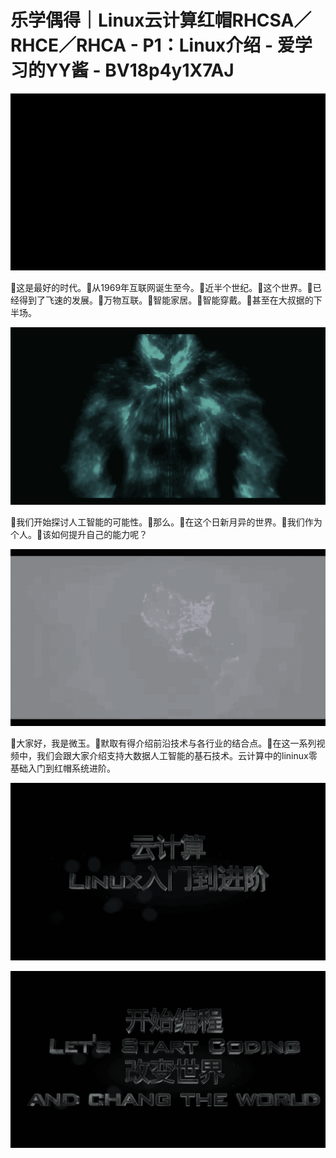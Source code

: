 # 乐学偶得｜Linux云计算红帽RHCSA／RHCE／RHCA - P1：Linux介绍 - 爱学习的YY酱 - BV18p4y1X7AJ

![](img/bb110257184fa2565384ee2e0b12cf33_0.png)

🎼这是最好的时代。🎼从1969年互联网诞生至今。🎼近半个世纪。🎼这个世界。🎼已经得到了飞速的发展。🎼万物互联。🎼智能家居。🎼智能穿戴。🎼甚至在大叔据的下半场。



![](img/bb110257184fa2565384ee2e0b12cf33_2.png)

🎼我们开始探讨人工智能的可能性。🎼那么。🎼在这个日新月异的世界。🎼我们作为个人。🎼该如何提升自己的能力呢？



![](img/bb110257184fa2565384ee2e0b12cf33_4.png)

🎼大家好，我是微玉。🎼默取有得介绍前沿技术与各行业的结合点。🎼在这一系列视频中，我们会跟大家介绍支持大数据人工智能的基石技术。云计算中的lininux零基础入门到红帽系统进阶。



![](img/bb110257184fa2565384ee2e0b12cf33_6.png)

![](img/bb110257184fa2565384ee2e0b12cf33_7.png)